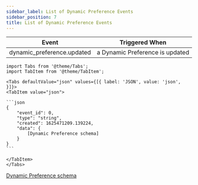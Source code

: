```yaml
---
sidebar_label: List of Dynamic Preference Events
sidebar_position: 7
title: List of Dynamic Preference Events
---
```


| Event                      | Triggered When                  |
|----------------------------|---------------------------------|
| dynamic_preference.updated | a Dynamic Preference is updated |

````mdx-code-block
import Tabs from '@theme/Tabs';
import TabItem from '@theme/TabItem';

<Tabs defaultValue="json" values={[{ label: 'JSON', value: 'json', }]}>
<TabItem value="json">

```json
{
    "event_id": 0,
    "type": "string",
    "created": 1625471209.139224,
    "data": {
        [Dynamic Preference schema]
    }
}
```

</TabItem>
</Tabs>
````

[Dynamic Preference schema](/docs/apireference/v2/schemas/dynamic_preference)